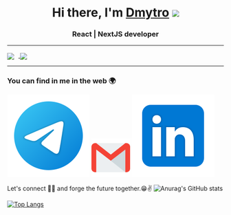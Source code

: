 <h1 align="center">Hi there, I'm <a href="https://t.me/dimaver6" target="_blank">Dmytro</a> 
<img src="https://github.com/blackcater/blackcater/raw/main/images/Hi.gif" height="32"/></h1>
<h3 align="center">React | NextJS developer</h3>


---

<div>
<a href="https://github-readme-stats.vercel.app/api?username=dimaver6work&hide=contribs&show_icons=true&theme=dark">
  <img  align="center" height="130" style="margin-right: 10px" src="https://github-readme-stats.vercel.app/api?username=dimaver6work&hide=contribs&show_icons=true&theme=dark" />
</a>
<a href="https://github-readme-stats.vercel.app/api/top-langs/?username=dimaver6work&layout=compact&theme=dark">
  <img align="center" height="130" src="https://github-readme-stats.vercel.app/api/top-langs/?username=dimaver6work&layout=compact&theme=dark" />
</a>
</div>

---

### You can find in me in the web 🌍
[<img src="./svg/telegram.svg">]([https://t.me/VinnikBoris](https://t.me/dimaver6))
[<img src="./svg/gmail.svg" width="90px" height="90px">](mailto:dimaver6@gmail.com)
[<img src="./svg/Linkedin.svg">](https://www.linkedin.com/in/dmytro-vereshchahin)

Let's connect 👨‍💻 and forge the future together.😁✌
![Anurag's GitHub stats](https://github-readme-stats.vercel.app/api?username=anuraghazra&show_icons=true&theme=radical)

[![Top Langs](https://github-readme-stats.vercel.app/api/top-langs/?username=anuraghazra&layout=compact)](https://github.com/anuraghazra/github-readme-stats)
